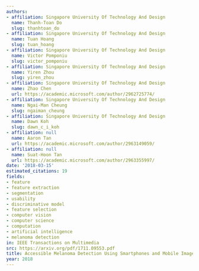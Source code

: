 ```yaml
---
authors:
- affiliation: Singapore University Of Technology And Design
  name: Thanh-Toan Do
  slug: thanhtoan_do
- affiliation: Singapore University Of Technology And Design
  name: Tuan Hoang
  slug: tuan_hoang
- affiliation: Singapore University Of Technology And Design
  name: Victor Pomponiu
  slug: victor_pomponiu
- affiliation: Singapore University Of Technology And Design
  name: Yiren Zhou
  slug: yiren_zhou
- affiliation: Singapore University Of Technology And Design
  name: Zhao Chen
  url: https://academic.microsoft.com/author/2962725774/
- affiliation: Singapore University Of Technology And Design
  name: Ngai-Man Cheung
  slug: ngaiman_cheung
- affiliation: Singapore University Of Technology And Design
  name: Dawn Koh
  slug: dawn_c_i_koh
- affiliation: null
  name: Aaron Tan
  url: https://academic.microsoft.com/author/2963149059/
- affiliation: null
  name: Suat-Hoon Tan
  url: https://academic.microsoft.com/author/2963355997/
date: '2018-03-15'
estimated_citations: 19
fields:
- feature
- feature extraction
- segmentation
- usability
- discriminative model
- feature selection
- computer vision
- computer science
- computation
- artificial intelligence
- melanoma detection
in: IEEE Transactions on Multimedia
src: https://arxiv.org/pdf/1711.09553.pdf
title: Accessible Melanoma Detection Using Smartphones and Mobile Image Analysis
year: 2018
---
```

